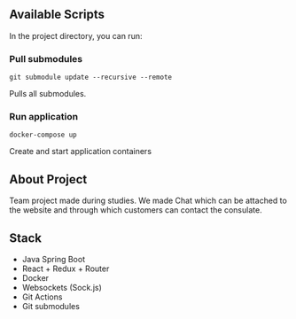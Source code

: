 ## Available Scripts
In the project directory, you can run:
### Pull submodules
`git submodule update --recursive --remote`

Pulls all submodules.

### Run application
`docker-compose up`

Create and start application containers

## About Project
Team project made during studies. We made Chat which can be attached to the website and through which customers can contact the consulate.


## Stack
- Java Spring Boot
- React + Redux + Router
- Docker
- Websockets (Sock.js)
- Git Actions
- Git submodules
